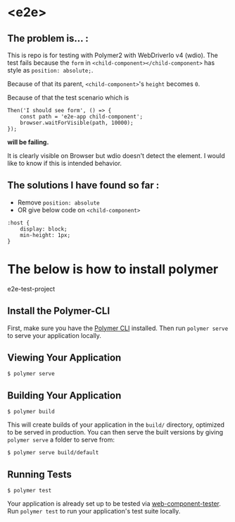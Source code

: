 # \<e2e\>

## The problem is... :
This is repo is for testing with Polymer2 with WebDriverIo v4 (wdio).
The test fails because the `form` in `<child-component></child-component>` has style as `position: absolute;`.

Because of that its parent, `<child-component>`'s `height` becomes `0`.

Because of that the test scenario which is
```
Then('I should see form', () => {
    const path = 'e2e-app child-component';
    browser.waitForVisible(path, 10000);
});
```

**will be failing.**

It is clearly visible on Browser but wdio doesn't detect the element.
I would like to know if this is intended behavior.

## The solutions I have found so far :
* Remove `position: absolute`
* OR give below code on `<child-component>`
```
:host {
    display: block;
    min-height: 1px;
}
```


# The below is how to install polymer

e2e-test-project

## Install the Polymer-CLI

First, make sure you have the [Polymer CLI](https://www.npmjs.com/package/polymer-cli) installed. Then run `polymer serve` to serve your application locally.

## Viewing Your Application

```
$ polymer serve
```

## Building Your Application

```
$ polymer build
```

This will create builds of your application in the `build/` directory, optimized to be served in production. You can then serve the built versions by giving `polymer serve` a folder to serve from:

```
$ polymer serve build/default
```

## Running Tests

```
$ polymer test
```

Your application is already set up to be tested via [web-component-tester](https://github.com/Polymer/web-component-tester). Run `polymer test` to run your application's test suite locally.
